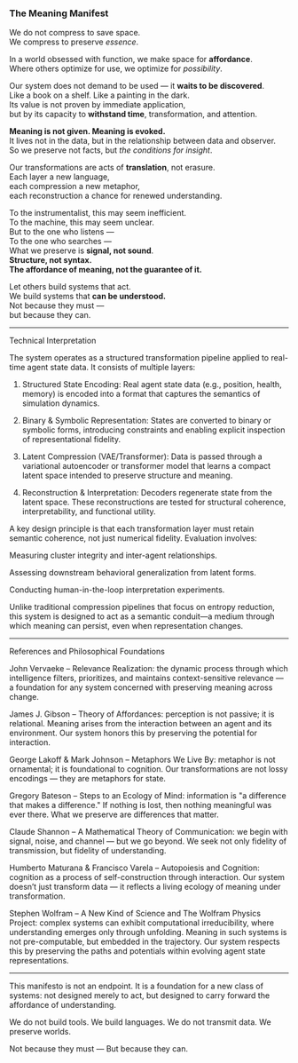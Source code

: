 
### **The Meaning Manifest**  

We do not compress to save space.  
We compress to preserve *essence*.

In a world obsessed with function, we make space for **affordance**.  
Where others optimize for use, we optimize for *possibility*.

Our system does not demand to be used — it **waits to be discovered**.  
Like a book on a shelf. Like a painting in the dark.  
Its value is not proven by immediate application,  
but by its capacity to **withstand time**, transformation, and attention.

**Meaning is not given. Meaning is evoked.**  
It lives not in the data, but in the relationship between data and observer.  
So we preserve not facts, but *the conditions for insight*.

Our transformations are acts of **translation**, not erasure.  
Each layer a new language,  
each compression a new metaphor,  
each reconstruction a chance for renewed understanding.

To the instrumentalist, this may seem inefficient.  
To the machine, this may seem unclear.  
But to the one who listens —  
To the one who searches —  
What we preserve is **signal, not sound**.  
**Structure, not syntax.**  
**The affordance of meaning, not the guarantee of it.**

Let others build systems that act.  
We build systems that **can be understood.**  
Not because they must —  
but because they can.

---

Technical Interpretation

The system operates as a structured transformation pipeline applied to real-time agent state data. It consists of multiple layers:

1. Structured State Encoding: Real agent state data (e.g., position, health, memory) is encoded into a format that captures the semantics of simulation dynamics.


2. Binary & Symbolic Representation: States are converted to binary or symbolic forms, introducing constraints and enabling explicit inspection of representational fidelity.


3. Latent Compression (VAE/Transformer): Data is passed through a variational autoencoder or transformer model that learns a compact latent space intended to preserve structure and meaning.


4. Reconstruction & Interpretation: Decoders regenerate state from the latent space. These reconstructions are tested for structural coherence, interpretability, and functional utility.



A key design principle is that each transformation layer must retain semantic coherence, not just numerical fidelity. Evaluation involves:

Measuring cluster integrity and inter-agent relationships.

Assessing downstream behavioral generalization from latent forms.

Conducting human-in-the-loop interpretation experiments.


Unlike traditional compression pipelines that focus on entropy reduction, this system is designed to act as a semantic conduit—a medium through which meaning can persist, even when representation changes.


---

References and Philosophical Foundations

John Vervaeke – Relevance Realization: the dynamic process through which intelligence filters, prioritizes, and maintains context-sensitive relevance — a foundation for any system concerned with preserving meaning across change.

James J. Gibson – Theory of Affordances: perception is not passive; it is relational. Meaning arises from the interaction between an agent and its environment. Our system honors this by preserving the potential for interaction.

George Lakoff & Mark Johnson – Metaphors We Live By: metaphor is not ornamental; it is foundational to cognition. Our transformations are not lossy encodings — they are metaphors for state.

Gregory Bateson – Steps to an Ecology of Mind: information is "a difference that makes a difference." If nothing is lost, then nothing meaningful was ever there. What we preserve are differences that matter.

Claude Shannon – A Mathematical Theory of Communication: we begin with signal, noise, and channel — but we go beyond. We seek not only fidelity of transmission, but fidelity of understanding.

Humberto Maturana & Francisco Varela – Autopoiesis and Cognition: cognition as a process of self-construction through interaction. Our system doesn’t just transform data — it reflects a living ecology of meaning under transformation.

Stephen Wolfram – A New Kind of Science and The Wolfram Physics Project: complex systems can exhibit computational irreducibility, where understanding emerges only through unfolding. Meaning in such systems is not pre-computable, but embedded in the trajectory. Our system respects this by preserving the paths and potentials within evolving agent state representations.


---

This manifesto is not an endpoint. It is a foundation for a new class of systems: not designed merely to act, but designed to carry forward the affordance of understanding.

We do not build tools. We build languages.
We do not transmit data. We preserve worlds.

Not because they must —
But because they can.

